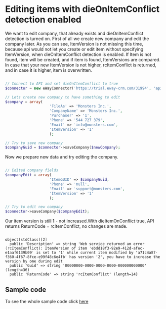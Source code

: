 
# Editing items with dieOnItemConflict detection enabled

We want to edit company, that already exists and dieOnItemConflict detection is turned on. First of all we create new company and edit the company later. As you can see, ItemVersion is not missing this time, because api would not let you create or edit item without specifying ItemVersion, when dieOnItemConflict detection is enabled. If Item is not found, item will be created, and if item is found, ItemVersions are compared. In case that your new ItemVersion is not higher, rcItemConflict is returned, and in case it is higher, item is overwritten.
```php

// Connect to API and set dieOnItemConflict to true
$connector = new eWayConnector('https://trial.eway-crm.com/31994', 'api', 'ApiTrial@eWay-CRM', false, true);

// Lets create new company to have something to edit
$company = array(
                    'FileAs' => 'Monsters Inc.', 
                    'CompanyName' => 'Monsters Inc.',
                    'Purchaser' => '1',
                    'Phone' => '544 727 379',
                    'Email' => 'info@monsters.com',
                    'ItemVersion' => '1'
                    );

// Try to save new company
$companyGuid = $connector->saveCompany($newCompany);

```

Now we prepare new data and try editing the company.
```php

// Edited company fields
$companyEdit = array(
                    'ItemGUID' => $companyGuid,
                    'Phone' => 'null',
                    'Email' => 'support@monsters.com',
                    'ItemVersion' => '1'
                    );

// Try to edit new company
$connector->saveCompany($companyEdit);

```


 Our item version is still 1 - not increased.With dieItemOnConflict true, API returns ReturnCode = rcItemConflict, no changes are made.
```console

object(stdClass)[2]
  public 'Description' => string 'Web service returned an error (rcItemConflict): ItemVersion of item 'ebdd18f3-92e9-412d-afec-e1aaf6139b09' is set to '1' while current item modified by 'a71c4a87-f360-4f67-8fce-e99f48c6e4fb' has version '2', you have to increase the version by one during edit
  public 'Guid' => string '00000000-0000-0000-0000-000000000000' (length=36)
  public 'ReturnCode' => string 'rcItemConflict' (length=14)

```

## Sample code
To see the whole sample code click [here](sample_code.php)